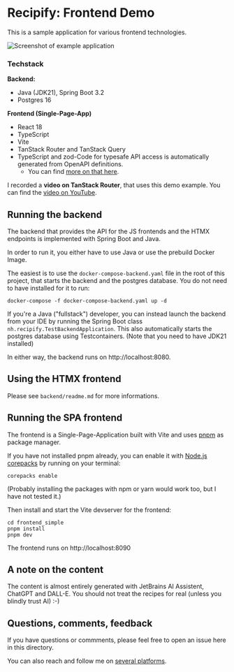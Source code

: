 # Recipify: Frontend Demo

This is a sample application for various frontend technologies.

![Screenshot of example application](screenshot.png)

### Techstack

**Backend:**

- Java (JDK21), Spring Boot 3.2
- Postgres 16

**Frontend (Single-Page-App)**

- React 18
- TypeScript
- Vite
- TanStack Router and TanStack Query
- TypeScript and zod-Code for typesafe API access is automatically generated from OpenAPI definitions.
  - You can find [more on that here](https://github.com/nilshartmann/end-to-end-typesafety-spring-boot-typescript).

I recorded a **video on TanStack Router**, that uses this demo example. You can find the [video on YouTube](https://youtu.be/KkrS_wfFq2I).

## Running the backend

The backend that provides the API for the JS frontends and the HTMX endpoints is implemented with Spring Boot and Java.

In order to run it, you either have to use Java or use the prebuild Docker Image.

The easiest is to use the `docker-compose-backend.yaml` file in the root of this project, that starts the backend and the postgres database. You do not need to have installed for it to run:

```
docker-compose -f docker-compose-backend.yaml up -d
```

If you're a Java ("fullstack") developer, you can instead launch the backend from your IDE by running the Spring Boot class `nh.recipify.TestBackendApplication`. This also automatically starts the postgres database using Testcontainers. (Note that you need to have JDK21 installed)

In either way, the backend runs on http://localhost:8080.

## Using the HTMX frontend

Please see `backend/readme.md` for more informations.

## Running the SPA frontend

The frontend is a Single-Page-Application built with Vite and uses [pnpm](https://pnpm.io/) as package manager.

If you have not installed pnpm already, you can enable it with [Node.js corepacks](https://nodejs.org/docs/latest-v20.x/api/corepack.html) by running on your terminal:

```
corepacks enable
```

(Probably installing the packages with npm or yarn would work too, but I have not tested it.)

Then install and start the Vite devserver for the frontend:

```
cd frontend_simple
pnpm install
pnpm dev
```

The frontend runs on http://localhost:8090

## A note on the content

The content is almost entirely generated with JetBrains AI Assistent, ChatGPT and DALL-E. You should not treat the recipes for real (unless you blindly trust AI) :-)

## Questions, comments, feedback

If you have questions or commments, please feel free to open an issue here in this directory.

You can also reach and follow me on [several platforms](https://nilshartmann.net/follow-me).
